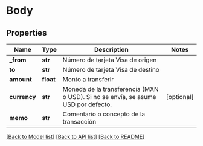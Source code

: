 # Body

## Properties
Name | Type | Description | Notes
------------ | ------------- | ------------- | -------------
**_from** | **str** | Número de tarjeta Visa de origen | 
**to** | **str** | Número de tarjeta Visa de destino | 
**amount** | **float** | Monto a transferir | 
**currency** | **str** | Moneda de la transferencia (MXN o USD). Si no se envía, se asume USD por defecto. | [optional] 
**memo** | **str** | Comentario o concepto de la transacción | 

[[Back to Model list]](../README.md#documentation-for-models) [[Back to API list]](../README.md#documentation-for-api-endpoints) [[Back to README]](../README.md)


